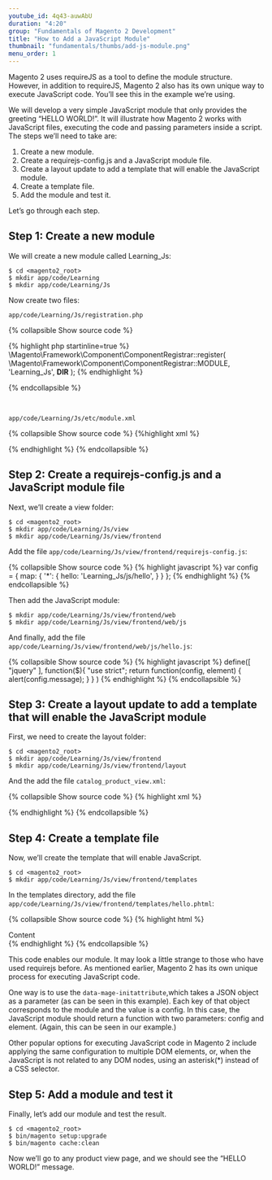 ```yaml
---
youtube_id: 4q43-auwAbU
duration: "4:20"
group: "Fundamentals of Magento 2 Development"
title: "How to Add a JavaScript Module"
thumbnail: "fundamentals/thumbs/add-js-module.png"
menu_order: 1
---
```


Magento 2 uses requireJS as a tool to define the module structure.
However, in addition to requireJS, Magento 2 also has its own unique way to execute JavaScript code.
You’ll see this in the example we’re using.

We will develop a very simple JavaScript module that only provides the greeting “HELLO WORLD!”.
It will illustrate how Magento 2 works with JavaScript files, executing the code and passing parameters inside a script.
The steps we’ll need to take are:

1. Create a new module.
2. Create a requirejs-config.js and a JavaScript module file.
3. Create a layout update to add a template that will enable the JavaScript module.
4. Create a template file.
5. Add the module and test it.

Let’s go through each step.

## Step 1: Create a new module

We will create a new module called Learning_Js:

```
$ cd <magento2_root>
$ mkdir app/code/Learning
$ mkdir app/code/Learning/Js
```

Now create two files:

`app/code/Learning/Js/registration.php`

{% collapsible Show source code %}

  {% highlight php startinline=true %}
\Magento\Framework\Component\ComponentRegistrar::register(
    \Magento\Framework\Component\ComponentRegistrar::MODULE,
    'Learning_Js',
    __DIR__
);
  {% endhighlight %}

{% endcollapsible %}

<br/>

`app/code/Learning/Js/etc/module.xml`

{% collapsible Show source code  %}
  {%highlight xml %}
<?xml version="1.0"?>
<config xmlns:xsi="http://www.w3.org/2001/XMLSchema-instance" xsi:noNamespaceSchemaLocation="urn:magento:framework:Module/etc/module.xsd">
    <module name="Learning_Js" setup_version="0.0.1">
    </module>
</config>
  {% endhighlight %}
{% endcollapsible %}

## Step 2: Create a requirejs-config.js and a JavaScript module file

Next, we’ll create a view folder:

```
$ cd <magento2_root>
$ mkdir app/code/Learning/Js/view
$ mkdir app/code/Learning/Js/view/frontend
```

Add the file `app/code/Learning/Js/view/frontend/requirejs-config.js`:

{% collapsible Show source code %}
  {% highlight javascript %}
var config = {
    map: {
        '*': {
            hello:           'Learning_Js/js/hello',
        }
    }
};
  {% endhighlight %}
{% endcollapsible %}

Then add the JavaScript module:

```
$ mkdir app/code/Learning/Js/view/frontend/web
$ mkdir app/code/Learning/Js/view/frontend/web/js
```

And finally, add the file `app/code/Learning/Js/view/frontend/web/js/hello.js`:

{% collapsible Show source code %}
  {% highlight javascript %}
define([
    "jquery"
], function($){
        "use strict";
        return function(config, element) {
            alert(config.message);
        }
    }
)
  {% endhighlight %}
{% endcollapsible %}

## Step 3: Create a layout update to add a template that will enable the JavaScript module

First, we need to create the layout folder:

```
$ cd <magento2_root>
$ mkdir app/code/Learning/Js/view/frontend
$ mkdir app/code/Learning/Js/view/frontend/layout
```

And the add the file `catalog_product_view.xml`:

{% collapsible Show source code %}
  {% highlight xml %}

<?xml version="1.0"?>
<page layout="1column" xmlns:xsi="http://www.w3.org/2001/XMLSchema-instance" xsi:noNamespaceSchemaLocation="urn:magento:framework:View/Layout/etc/page_configuration.xsd">
    <body>
        <referenceContainer name="content">
            <block class="Magento\Framework\View\Element\Template" template="Learning_Js::hello.phtml" />
        </referenceContainer>
    </body>
</page>

  {% endhighlight %}
{% endcollapsible %}

## Step 4: Create a template file

Now, we’ll create the template that will enable JavaScript.

```
$ cd <magento2_root>
$ mkdir app/code/Learning/Js/view/frontend/templates
```

In the templates directory, add the file `app/code/Learning/Js/view/frontend/templates/hello.phtml`:

{% collapsible Show source code %}
  {% highlight html %}
<div data-mage-init='{"hello": {"message": "HELLO WORLD!"}}'>
    Content
</div>
  {% endhighlight %}
{% endcollapsible %}

This code enables our module.
It may look a little strange to those who have used requirejs before.
As mentioned earlier, Magento 2 has its own unique process for executing JavaScript code.

One way is to use the `data-mage-initattribute`,which takes a JSON object as a parameter (as can be seen in this example).
Each key of that object corresponds to the module and the value is a config.
In this case, the JavaScript module should return a function with two parameters: config and element.
(Again, this can be seen in our example.)

Other popular options for executing JavaScript code in Magento 2 include applying the same configuration to multiple DOM elements, or, when the JavaScript is not related to any DOM nodes, using an asterisk(*) instead of a CSS selector.

## Step 5: Add a module and test it

Finally, let’s add our module and test the result.

```
$ cd <magento2_root>
$ bin/magento setup:upgrade
$ bin/magento cache:clean
```

Now we’ll go to any product view page, and we should see the “HELLO WORLD!” message.
